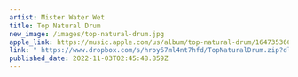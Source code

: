 ```yaml
---
artist: Mister Water Wet
title: Top Natural Drum
new_image: /images/top-natural-drum.jpg
apple_link: https://music.apple.com/us/album/top-natural-drum/1647353669
link: " https://www.dropbox.com/s/hroy67ml4nt7hfd/TopNaturalDrum.zip?dl=1"
published_date: 2022-11-03T02:45:48.859Z
---
```

